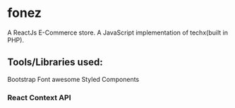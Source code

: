 # fonez
A ReactJs E-Commerce store. A JavaScript implementation of techx(built in PHP).

## Tools/Libraries used:
Bootstrap
Font awesome
Styled Components

### React Context API
